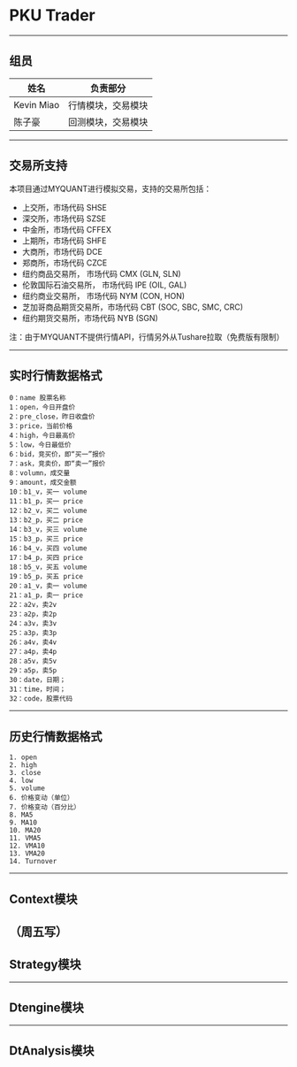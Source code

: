 # PKU Trader
---
## 组员

|姓名|负责部分|
|--|--|
|Kevin Miao|行情模块，交易模块|
|陈子豪|回测模块，交易模块|

---
## 交易所支持
本项目通过MYQUANT进行模拟交易，支持的交易所包括：

- 上交所，市场代码 SHSE
- 深交所，市场代码 SZSE
- 中金所，市场代码 CFFEX
- 上期所，市场代码 SHFE
- 大商所，市场代码 DCE
- 郑商所，市场代码 CZCE
- 纽约商品交易所， 市场代码 CMX (GLN, SLN)
- 伦敦国际石油交易所， 市场代码 IPE (OIL, GAL)
- 纽约商业交易所， 市场代码 NYM (CON, HON)
- 芝加哥商品期货交易所，市场代码 CBT (SOC, SBC, SMC, CRC)
- 纽约期货交易所，市场代码 NYB (SGN)

注：由于MYQUANT不提供行情API，行情另外从Tushare拉取（免费版有限制）

---
## 实时行情数据格式
    0：name 股票名称
    1：open，今日开盘价 
    2：pre_close，昨日收盘价 
    3：price，当前价格
    4：high，今日最高价 
    5：low，今日最低价 
    6：bid，竞买价，即“买一”报价 
    7：ask，竞卖价，即“卖一”报价 
    8：volumn，成交量
    9：amount，成交金额 
    10：b1_v，买一 volume
    11：b1_p，买一 price 
    12：b2_v，买二 volume
    13：b2_p，买二 price
    14：b3_v，买三 volume
    15：b3_p，买三 price
    16：b4_v，买四 volume
    17：b4_p，买四 price
    18：b5_v，买五 volume
    19：b5_p，买五 price
    20：a1_v，卖一 volume
    21：a1_p，卖一 price
    22：a2v，卖2v 
    23：a2p，卖2p
    24：a3v，卖3v 
    25：a3p，卖3p 
    26：a4v，卖4v 
    27：a4p，卖4p 
    28：a5v，卖5v 
    29：a5p，卖5p 
    30：date，日期； 
    31：time，时间；
    32：code，股票代码

---
## 历史行情数据格式
    1. open
    2. high
    3. close
    4. low
    5. volume
    6. 价格变动（单位）
    7. 价格变动（百分比）
    8. MA5
    9. MA10
    10. MA20
    11. VMA5
    12. VMA10
    13. VMA20
    14. Turnover
---
## Context模块
（周五写）
---
## Strategy模块

---
## Dtengine模块

---
## DtAnalysis模块
